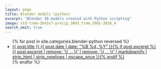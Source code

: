 ```yaml
---
layout: page
title: Blender models (python)
excerpt: "Blender 3D models created with Python scripting"
image: std-trmm-3b43v7-precip_3B43_trmm_2001-2016_A
search_omit: true
---
```


<ul class="post-list">
{% for post in site.categories.blender-python reversed %}
  <li><article><a href="{{ site.url }}{{ post.url }}">{{ post.title }} <span class="entry-date"><time datetime="{{ post.date | date_to_xmlschema }}">{{ post.date | date: "%B %d, %Y" }}</time></span>{% if post.excerpt %} <span class="excerpt">{{ post.excerpt | remove: '\[ ... \]' | remove: '\( ... \)' | markdownify | strip_html | strip_newlines | escape_once }}</span>{% endif %}</a></article></li>
{% endfor %}
</ul>
